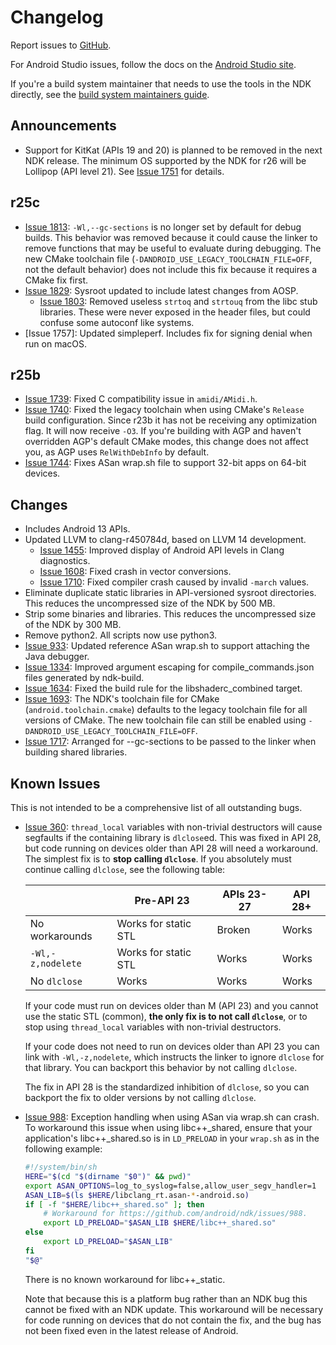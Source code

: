 # Changelog

Report issues to [GitHub].

For Android Studio issues, follow the docs on the [Android Studio site].

If you're a build system maintainer that needs to use the tools in the NDK
directly, see the [build system maintainers guide].

[GitHub]: https://github.com/android/ndk/issues
[Android Studio site]: http://tools.android.com/filing-bugs
[build system maintainers guide]: https://android.googlesource.com/platform/ndk/+/master/docs/BuildSystemMaintainers.md


## Announcements

* Support for KitKat (APIs 19 and 20) is planned to be removed in the next NDK
  release. The minimum OS supported by the NDK for r26 will be Lollipop (API
  level 21). See [Issue 1751] for details.

[Issue 1751]: https://github.com/android/ndk/issues/1751

## r25c

* [Issue 1813]: `-Wl,--gc-sections` is no longer set by default for debug
  builds. This behavior was removed because it could cause the linker to remove
  functions that may be useful to evaluate during debugging. The new CMake
  toolchain file (`-DANDROID_USE_LEGACY_TOOLCHAIN_FILE=OFF`, not the default
  behavior) does not include this fix because it requires a CMake fix first.
* [Issue 1829]: Sysroot updated to include latest changes from AOSP.
  * [Issue 1803]: Removed useless `strtoq` and `strtouq` from the libc stub
    libraries. These were never exposed in the header files, but could confuse
    some autoconf like systems.
* [Issue 1757]: Updated simpleperf. Includes fix for signing denial when run on
  macOS.

[Issue 1803]: https://github.com/android/ndk/issues/1803
[Issue 1813]: https://github.com/android/ndk/issues/1813
[Issue 1829]: https://github.com/android/ndk/issues/1829

## r25b

* [Issue 1739]: Fixed C compatibility issue in `amidi/AMidi.h`.
* [Issue 1740]: Fixed the legacy toolchain when using CMake's `Release` build
  configuration. Since r23b it has not be receiving any optimization flag. It
  will now receive `-O3`. If you're building with AGP and haven't overridden
  AGP's default CMake modes, this change does not affect you, as AGP uses
  `RelWithDebInfo` by default.
* [Issue 1744]: Fixes ASan wrap.sh file to support 32-bit apps on 64-bit
  devices.

[Issue 1739]: https://github.com/android/ndk/issues/1739
[Issue 1740]: https://github.com/android/ndk/issues/1740
[Issue 1744]: https://github.com/android/ndk/issues/1744

## Changes

* Includes Android 13 APIs.
* Updated LLVM to clang-r450784d, based on LLVM 14 development.
  * [Issue 1455]: Improved display of Android API levels in Clang diagnostics.
  * [Issue 1608]: Fixed crash in vector conversions.
  * [Issue 1710]: Fixed compiler crash caused by invalid `-march` values.
* Eliminate duplicate static libraries in API-versioned sysroot directories.
  This reduces the uncompressed size of the NDK by 500 MB.
* Strip some binaries and libraries. This reduces the uncompressed size of
  the NDK by 300 MB.
* Remove python2. All scripts now use python3.
* [Issue 933]: Updated reference ASan wrap.sh to support attaching the Java
  debugger.
* [Issue 1334]: Improved argument escaping for compile_commands.json files
  generated by ndk-build.
* [Issue 1634]: Fixed the build rule for the libshaderc_combined target.
* [Issue 1693]: The NDK's toolchain file for CMake (`android.toolchain.cmake`)
  defaults to the legacy toolchain file for all versions of CMake. The new
  toolchain file can still be enabled using
  `-DANDROID_USE_LEGACY_TOOLCHAIN_FILE=OFF`.
* [Issue 1717]: Arranged for --gc-sections to be passed to the linker when
  building shared libraries.

[Issue 933]: https://github.com/android/ndk/issues/933
[Issue 1334]: https://github.com/android/ndk/issues/1334
[Issue 1455]: https://github.com/android/ndk/issues/1455
[Issue 1608]: https://github.com/android/ndk/issues/1608
[Issue 1634]: https://github.com/android/ndk/issues/1634
[Issue 1693]: https://github.com/android/ndk/issues/1693
[Issue 1710]: https://github.com/android/ndk/issues/1710
[Issue 1717]: https://github.com/android/ndk/issues/1717

## Known Issues

This is not intended to be a comprehensive list of all outstanding bugs.

* [Issue 360]: `thread_local` variables with non-trivial destructors will cause
  segfaults if the containing library is `dlclose`ed. This was fixed in API 28,
  but code running on devices older than API 28 will need a workaround. The
  simplest fix is to **stop calling `dlclose`**. If you absolutely must continue
  calling `dlclose`, see the following table:

  |                   | Pre-API 23           |  APIs 23-27   | API 28+ |
  | ----------------- | -------------------- | ------------- | ------- |
  | No workarounds    | Works for static STL | Broken        | Works   |
  | `-Wl,-z,nodelete` | Works for static STL | Works         | Works   |
  | No `dlclose`      | Works                | Works         | Works   |

  If your code must run on devices older than M (API 23) and you cannot use the
  static STL (common), **the only fix is to not call `dlclose`**, or to stop
  using `thread_local` variables with non-trivial destructors.

  If your code does not need to run on devices older than API 23 you can link
  with `-Wl,-z,nodelete`, which instructs the linker to ignore `dlclose` for
  that library. You can backport this behavior by not calling `dlclose`.

  The fix in API 28 is the standardized inhibition of `dlclose`, so you can
  backport the fix to older versions by not calling `dlclose`.

* [Issue 988]: Exception handling when using ASan via wrap.sh can crash. To
  workaround this issue when using libc++_shared, ensure that your application's
  libc++_shared.so is in `LD_PRELOAD` in your `wrap.sh` as in the following
  example:

  ```bash
  #!/system/bin/sh
  HERE="$(cd "$(dirname "$0")" && pwd)"
  export ASAN_OPTIONS=log_to_syslog=false,allow_user_segv_handler=1
  ASAN_LIB=$(ls $HERE/libclang_rt.asan-*-android.so)
  if [ -f "$HERE/libc++_shared.so" ]; then
      # Workaround for https://github.com/android/ndk/issues/988.
      export LD_PRELOAD="$ASAN_LIB $HERE/libc++_shared.so"
  else
      export LD_PRELOAD="$ASAN_LIB"
  fi
  "$@"
   ```

  There is no known workaround for libc++_static.

  Note that because this is a platform bug rather than an NDK bug this cannot be
  fixed with an NDK update. This workaround will be necessary for code running
  on devices that do not contain the fix, and the bug has not been fixed even in
  the latest release of Android.

[Issue 360]: https://github.com/android/ndk/issues/360
[Issue 988]: https://github.com/android/ndk/issues/988
